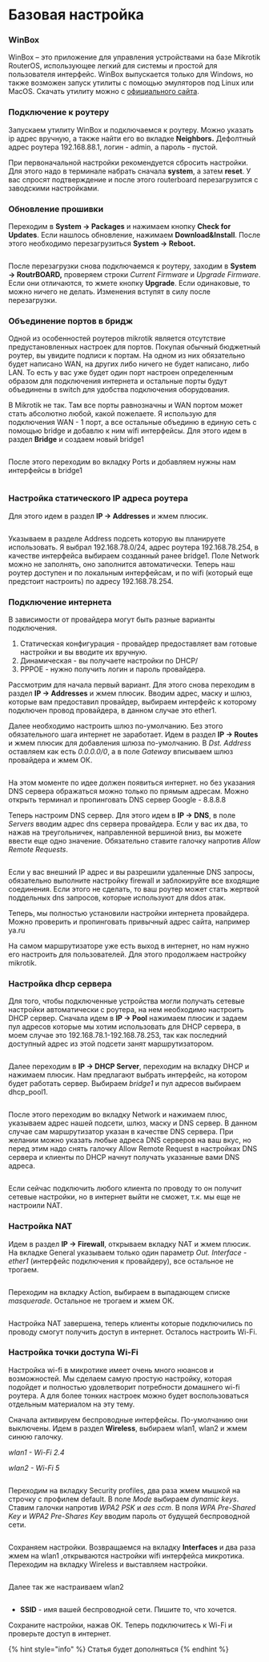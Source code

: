 # Базовая настройка

### WinBox

WinBox – это приложение для управления устройствами на базе Mikrotik RouterOS, использующее легкий для системы и простой для пользователя интерфейс. WinBox выпускается только для Windows, но также возможен запуск утилиты с помощью эмуляторов под Linux или MacOS.  Скачать утилиту можно c [официального сайта](https://mikrotik.com/download).

### Подключение к роутеру

Запускаем утилиту WinBox и подключаемся к роутеру. Можно указать ip адрес вручную, а также найти его во вкладке **Neighbors.** Дефолтный адрес роутера 192.168.88.1, логин - admin, а пароль - пустой.

При первоначальной настройки рекомендуется сбросить настройки. Для этого надо в терминале набрать сначала **system**, а затем **reset**. У вас спросят подтверждение и после этого routerboard перезагрузится с заводскими настройками.

### Обновление прошивки

Переходим в **System -> Packages** и нажимаем кнопку **Check for Updates**. Если нашлось обновление, нажимаем **Download\&Install**. После этого необходимо перезагрузиться **System -> Reboot.**

<figure><img src="../../../.gitbook/assets/mkt_update.png" alt=""><figcaption></figcaption></figure>

После перезагрузки снова подключаемся к роутеру, заходим в **System -> RoutrBOARD,** проверяем строки _Current Firmware_ и _Upgrade Firmware_. Если они отличаются, то жмете кнопку **Upgrade**. Если одинаковые, то можно ничего не делать. Изменения вступят в силу после перезагрузки.

### Объединение портов в бридж

Одной из особенностей роутеров mikrotik является отсутствие предустановленных настроек для портов.  Покупая обычный бюджетный роутер, вы увидите подписи к портам. На одном из них обязательно будет написано WAN, на других либо ничего не будет написано, либо LAN. То есть у вас уже будет один порт настроен определенным образом для подключения интернета и остальные порты будут объединены в switch для удобства подключения оборудования.

В Mikrotik не так. Там все порты равнозначны и WAN портом может стать абсолютно любой, какой пожелаете. Я использую для подключения WAN - 1 порт, а все остальные объединю в единую сеть с помощью bridge и добавлю к ним wifi интерфейсы. Для этого идем в раздел **Bridge** и создаем новый bridge1

<figure><img src="../../../.gitbook/assets/mkt_bridge_add.png" alt=""><figcaption></figcaption></figure>

После этого переходим во вкладку Ports и добавляем нужны нам интерфейсы в bridge1

<figure><img src="../../../.gitbook/assets/mkt_bridge_ports.png" alt=""><figcaption></figcaption></figure>

### Настройка статического IP адреса роутера

Для этого идем в раздел **IP -> Addresses** и жмем плюсик.

<figure><img src="../../../.gitbook/assets/mkt_ip_addr.png" alt=""><figcaption></figcaption></figure>

Указываем в разделе Address подсеть которую вы планируете использовать. Я выбрал 192.168.78.0/24, адрес роутера 192.168.78.254, в качестве интерфейса выбираем созданный ранее bridge1. Поле Network можно не заполнять, оно заполнится автоматически. Теперь наш роутер доступен и по локальным интерфейсам, и по wifi (который еще предстоит настроить) по адресу 192.168.78.254.

### Подключение интернета

В зависимости от провайдера могут быть разные варианты подключения.

1. Статическая конфигурация - провайдер предоставляет вам готовые настройки и вы вводите их вручную.
2. Динамическая - вы получаете настройки по DHCP/
3. PPPOE - нужно получить логин и пароль провайдера.

Рассмотрим для начала первый вариант.  Для этого снова переходим в раздел **IP -> Addresses** и жмем плюсик. Вводим адрес, маску и шлюз, которые вам предоставил провайдер, выбираем интерфейс к которому подключен провод провайдера, в данном случае это ether1.

Далее необходимо настроить шлюз по-умолчанию. Без этого обязательного шага интернет не заработает. Идем в раздел **IP -> Routes** и жмем плюсик для добавления шлюза по-умолчанию. В _Dst. Address_ оставляем как есть _0.0.0.0/0_, а в поле _Gateway_ вписываем шлюз провайдера и жмем ОК.

<figure><img src="../../../.gitbook/assets/mkt_gateway.png" alt=""><figcaption></figcaption></figure>

На этом моменте по идее должен появиться интернет. но без указания DNS сервера ображаться можно только по прямым адресам. Можно открыть терминал и пропинговать DNS сервер Google - 8.8.8.8

Теперь настроим DNS сервер. Для этого идем в **IP -> DNS**, в поле _Servers_ вводим адрес dns сервера провайдера. Если у вас их два, то нажав на треугольничек, направленной вершиной вниз, вы можете ввести еще одно значение. Обязательно ставите галочку напротив _Allow Remote Requests_.

<figure><img src="../../../.gitbook/assets/mkt_dns.png" alt=""><figcaption></figcaption></figure>

Если у вас внешний IP адрес и вы разрешили удаленные DNS запросы, обязательно выполните настройку firewall и заблокируйте все входящие соединения. Если этого не сделать, то ваш роутер может стать жертвой поддельных dns запросов, которые используют для ddos атак.

Теперь, мы полностью установили настройки интернета провайдера. Можно проверить и пропинговать привычный адрес сайта, например ya.ru

На самом маршрутизаторе уже есть выход в интернет, но нам нужно его настроить для пользователей. Для этого продолжаем настройку mikrotik.

### Настройка dhcp сервера

Для того, чтобы подключенные устройства могли получать сетевые настройки автоматически с роутера, на нем необходимо настроить DHCP сервер. Сначала идем в **IP -> Pool** нажимаем плюсик и задаем пул адресов которые мы хотим использовать для DHCP сервера, в моем случае это 192.168.78.1-192.168.78.253, так как последний доступный адрес из этой подсети занят маршрутизатором.

<figure><img src="../../../.gitbook/assets/mkt_pool.png" alt=""><figcaption></figcaption></figure>

Далее переходим в **IP -> DHCP Server**, переходим на вкладку DHCP и нажимаем плюсик. Нам предлагают выбрать интерфейс, на котором будет работать сервер. Выбираем _bridge1_ и пул адресов выбираем dhcp\_pool1.

<figure><img src="../../../.gitbook/assets/mkt_dhcp_srv.png" alt=""><figcaption></figcaption></figure>

После этого переходим во вкладку Network и нажимаем плюс, указываем адрес нашей подсети, шлюз, маску и DNS сервер. В данном случае сам маршрутизатор указан в качестве DNS сервера. При желании можно указать любые адреса DNS серверов на ваш вкус, но перед этим надо снять галочку Allow Remote Request в настройках DNS сервера и клиенты по DHCP начнут получать указанные вами DNS адреса.

<figure><img src="../../../.gitbook/assets/image.png" alt=""><figcaption></figcaption></figure>

Если сейчас подключить любого клиента по проводу то он получит сетевые настройки, но в интернет выйти не сможет, т.к. мы еще не настроили NAT.

### Настройка NAT

Идем в раздел **IP -> Firewall**, открываем вкладку NAT и жмем плюсик. На вкладке General указываем только один параметр _Out. Interface - ether1_ (интерфейс подключения к провайдеру), все остальное не трогаем.

<figure><img src="../../../.gitbook/assets/image (1).png" alt=""><figcaption></figcaption></figure>

Переходим на вкладку Action, выбираем в выпадающем списке _masquerade_. Остальное не трогаем и жмем ОК.

<figure><img src="../../../.gitbook/assets/image (2).png" alt=""><figcaption></figcaption></figure>

Настройка NAT завершена, теперь клиенты которые подключились по проводу смогут получить доступ в интернет. Осталось настроить Wi-Fi.

### Настройка точки доступа Wi-Fi

Настройка wi-fi в микротике имеет очень много нюансов и возможностей. Мы сделаем самую простую настройку, которая подойдет и полностью удовлетворит потребности домашнего wi-fi роутера. А для более тонких настроек можно будет воспользоваться отдельным материалом на эту тему.

Сначала активируем беспроводные интерфейсы. По-умолчанию они выключены. Идем в раздел **Wireless**, выбираем wlan1, wlan2 и жмем синюю галочку.

_wlan1 - Wi-Fi 2.4_

_wlan2 - Wi-Fi 5_

<figure><img src="../../../.gitbook/assets/image (3).png" alt=""><figcaption></figcaption></figure>

Переходим на вкладку Security profiles, два раза жмем мышкой на строчку с профилем default. В поле _Mode_ выбираем _dynamic keys_. Ставим галочки напротив _WPA2 PSK_ и _aes ccm_. В поля _WPA Pre-Shared Key_ и _WPA2 Pre-Shares Key_ вводим пароль от будущей беспроводной сети.&#x20;

<figure><img src="../../../.gitbook/assets/image (4).png" alt=""><figcaption></figcaption></figure>

Сохраняем настройки. Возвращаемся на вкладку **Interfaces** и два раза жмем на wlan1 ,открываются настройки wifi интерфейса микротика. Переходим на вкладку Wireless и выставляем настройки.

<figure><img src="../../../.gitbook/assets/image (5).png" alt=""><figcaption></figcaption></figure>

Далее так же настраиваем wlan2

<figure><img src="../../../.gitbook/assets/image (6).png" alt=""><figcaption></figcaption></figure>

* **SSID** - имя вашей беспроводной сети. Пишите то, что хочется.

Сохраните настройки, нажав ОК. Теперь подключитесь к Wi-Fi и проверьте доступ в интернет.

{% hint style="info" %}
Статья будет дополняться
{% endhint %}
